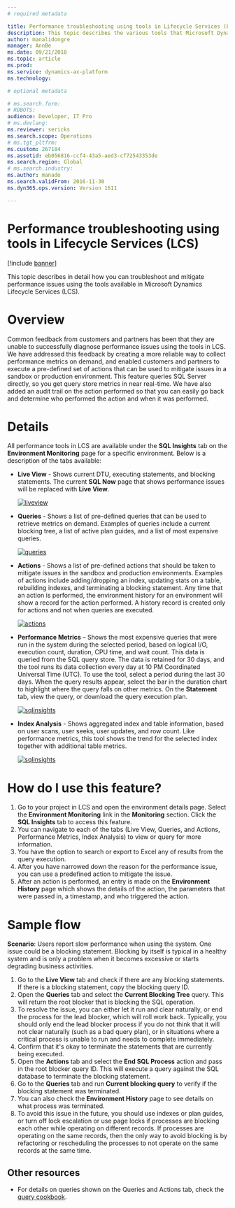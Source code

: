 ```yaml
---
# required metadata

title: Performance troubleshooting using tools in Lifecycle Services (LCS)
description: This topic describes the various tools that Microsoft Dynamics Lifecycle Services (LCS) provides to help you diagnose and mitigate performance issues in your sandbox and production environments.
author: manalidongre
manager: AnnBe
ms.date: 09/21/2018
ms.topic: article
ms.prod: 
ms.service: dynamics-ax-platform
ms.technology: 

# optional metadata

# ms.search.form: 
# ROBOTS: 
audience: Developer, IT Pro
# ms.devlang: 
ms.reviewer: sericks
ms.search.scope: Operations
# ms.tgt_pltfrm: 
ms.custom: 267184
ms.assetid: eb056816-ccf4-43a5-aed3-cf72543353de
ms.search.region: Global
# ms.search.industry: 
ms.author: manado
ms.search.validFrom: 2016-11-30
ms.dyn365.ops.version: Version 1611

---
```


# Performance troubleshooting using tools in Lifecycle Services (LCS)

[!include [banner](../includes/banner.md)]

This topic describes in detail how you can troubleshoot and mitigate performance issues using the tools available in Microsoft Dynamics Lifecycle Services (LCS).

# Overview
Common feedback from customers and partners has been that they are unable to successfully diagnose performance issues using the tools in LCS. We have addressed this feedback by creating a more reliable way to collect performance metrics on demand, and enabled customers and partners to execute a pre-defined set of actions that can be used to mitigate issues in a sandbox or production environment. This feature queries SQL Server directly, so you get query store metrics in near real-time. We have also added an audit trail on the action performed so that you can easily go back and determine who performed the action and when it was performed.

# Details
All performance tools in LCS are available under the **SQL Insights** tab on the **Environment Monitoring** page for a specific environment. Below is a description of the tabs available:

- **Live View** - Shows current DTU, executing statements, and blocking statements. The current **SQL Now** page that shows performance issues will be replaced with **Live View**.

    [![liveview](./media/LiveView.JPG
    )](./media/LiveView.JPG)

- **Queries** - Shows a list of pre-defined queries that can be used to retrieve metrics on demand. Examples of queries include a current blocking tree, a list of active plan guides, and a list of most expensive queries.

    [![queries](./media/Queries.JPG)](./media/Queries.JPG)

- **Actions** - Shows a list of pre-defined actions that should be taken to mitigate issues in the sandbox and production environments. Examples of actions include adding/dropping an index, updating stats on a table, rebuilding indexes, and terminating a blocking statement.  Any time that an action is performed, the environment history for an environment will show a record for the action performed. A history record is created only for actions and not when queries are executed.

    [![actions](./media/Actions.JPG)](./media/Actions.JPG)

- **Performance Metrics** – Shows the most expensive queries that were run in the system during the selected period, based on logical I/O, execution count, duration, CPU time, and wait count. This data is queried from the SQL query store. The data is retained for 30 days, and the tool runs its data collection every day at 10 PM Coordinated Universal Time (UTC). To use the tool, select a period during the last 30 days. When the query results appear, select the bar in the duration chart to highlight where the query falls on other metrics. On the **Statement** tab, view the query, or download the query execution plan.

    [![sqlinsights](./media/sqlinsights-1024x512.jpg)](./media/sqlinsights.jpg)

- **Index Analysis** - Shows aggregated index and table information, based on user scans, user seeks, user updates, and row count. Like performance metrics, this tool shows the trend for the selected index together with additional table metrics.

    [![sqlinsights](./media/IndexAnalysis.JPG)](./media/IndexAnalysis.JPG)

# How do I use this feature?

1. Go to your project in LCS and open the environment details page. Select the **Environment Monitoring** link in the **Monitoring** section. Click the **SQL Insights** tab to access this feature.
2. You can navigate to each of the tabs (Live View, Queries, and Actions, Performance Metrics, Index Analysis) to view or query for more information.
3. You have the option to search or export to Excel any of results from the query execution.
4. After you have narrowed down the reason for the performance issue, you can use a predefined action to mitigate the issue.
5. After an action is performed, an entry is made on the **Environment History** page which shows the details of the action, the parameters that were passed in, a timestamp, and who triggered the action.

# Sample flow

**Scenario**: Users report slow performance when using the system. One issue could be a blocking statement. Blocking by itself is typical in a healthy system and is only a problem when it becomes excessive or starts degrading business activities.

1. Go to the **Live View** tab and check if there are any blocking statements. If there is a blocking statement, copy the blocking query ID.
2. Open the **Queries** tab and select the **Current Blocking Tree** query. This will return the root blocker that is blocking the SQL operation.
3. To resolve the issue, you can either let it run and clear naturally, or end the process for the lead blocker, which will roll work back. Typically, you should only end the lead blocker process if you do not think that it will not clear naturally (such as a bad query plan), or in situations where a critical process is unable to run and needs to complete immediately.
4. Confirm that it's okay to terminate the statements that are currently being executed.
5. Open the **Actions** tab and select the **End SQL Process** action and pass in the root blocker query ID. This will execute a query against the SQL database to terminate the blocking statement.
6. Go to the **Queries** tab and run **Current blocking query** to verify if the blocking statement was terminated.
7. You can also check the **Environment History** page to see details on what process was terminated.
8. To avoid this issue in the future, you should use indexes or plan guides, or turn off lock escalation or use page locks if processes are blocking each other while operating on different records. If processes are operating on the same records, then the only way to avoid blocking is by refactoring or rescheduling the processes to not operate on the same records at the same time.


## Other resources

- For details on queries shown on the Queries and Actions tab, check the [query cookbook](querycookbook.md).

